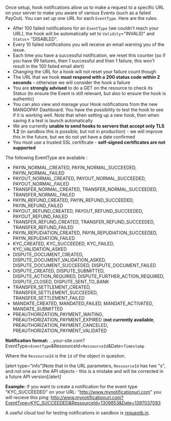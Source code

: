 Once setup, hook notifications allow us to make a request to a specific URL on your server to make you aware of various Events (such as a failed PayOut). You can set up one URL for each `EventType`. Here are the rules:
* After 100 failed notifications for an `EventType` (we couldn’t reach your URL), the hook will be automatically set to `Validity`="INVALID" and `Status`= "DISABLED".
* Every 10 failed notifications you will receive an email warning you of the issue.
* Each time you have a successful notification, we reset this counter (so if you have 99 failures, then 1 successful and then 1 failure, this won’t result in the 100 failed email alert)
* Changing the URL for a hook will not reset your failure count though
* The URL that we hook **must respond with a 200 status code within 2 seconds** – otherwise we will consider the hook a failure
* You are **strongly advised** to do a GET on the resource to check its Status (to ensure the Event is still relevant, but also to ensure the hook is authentic)
* You can also view and manage your Hook notifications from the new MANGOPAY Dashboard. You have the possibility to test the hook to see if it is working well. Note that when setting up a new hook, then when saving it a test is launch automatically
* We are currently **unable to send hooks to servers that accept only TLS 1.2** (in sandbox this is possible, but not in production) - we will improve this in the future, but we do not yet have a date confirmed
* You must use a trusted SSL certificate - **self-signed certificates are not supported**

The following EventType are available : 
* PAYIN_NORMAL_CREATED, PAYIN_NORMAL_SUCCEEDED, PAYIN_NORMAL_FAILED
* PAYOUT_NORMAL_CREATED, PAYOUT_NORMAL_SUCCEEDED, PAYOUT_NORMAL_FAILED
* TRANSFER_NORMAL_CREATED, TRANSFER_NORMAL_SUCCEEDED, TRANSFER_NORMAL_FAILED
* PAYIN_REFUND_CREATED, PAYIN_REFUND_SUCCEEDED, PAYIN_REFUND_FAILED
* PAYOUT_REFUND_CREATED, PAYOUT_REFUND_SUCCEEDED, PAYOUT_REFUND_FAILED
* TRANSFER_REFUND_CREATED, TRANSFER_REFUND_SUCCEEDED, TRANSFER_REFUND_FAILED    
* PAYIN_REPUDIATION_CREATED, PAYIN_REPUDIATION_SUCCEEDED, PAYIN_REPUDIATION_FAILED
* KYC_CREATED, KYC_SUCCEEDED, KYC_FAILED, KYC_VALIDATION_ASKED
* DISPUTE_DOCUMENT_CREATED, DISPUTE_DOCUMENT_VALIDATION_ASKED, DISPUTE_DOCUMENT_SUCCEEDED, DISPUTE_DOCUMENT_FAILED
* DISPUTE_CREATED, DISPUTE_SUBMITTED, DISPUTE_ACTION_REQUIRED, DISPUTE_FURTHER_ACTION_REQUIRED, DISPUTE_CLOSED, DISPUTE_SENT_TO_BANK
* TRANSFER_SETTLEMENT_CREATED, TRANSFER_SETTLEMENT_SUCCEEDED, TRANSFER_SETTLEMENT_FAILED
* MANDATE_CREATED, MANDATED_FAILED, MANDATE_ACTIVATED, MANDATE_SUBMITTED
* PREAUTHORIZATION_PAYMENT_WAITING, PREAUTHORIZATION_PAYMENT_EXPIRED (**not currently available**, PREAUTHORIZATION_PAYMENT_CANCELED, PREAUTHORIZATION_PAYMENT_VALIDATED

**Notification format:** ...your-site.com?EventType=`EventType`&RessourceId=`RessourceId`&Date=`Timestamp` 

Where the `RessourceId` is the `Id` of the object in question.

[alert type="info"]Note that in the URL parameters, `RessourceId` has two "s", and not one as in the API objects - this is a mistake and will be corrected in a future API version[/alert]

**Example:**
If you want to create a notification for the event type "KYC_SUCCEEDED" on your URL: "http://www.mynotificationurl.com" you will recieve this ping: http://www.mynotificationurl.com?EventType=KYC_SUCCEEDED&RessourceId=1309853&Date=1397037093

A useful cloud tool for testing notifications in sandbox is [requestb.in](http://requestb.in/).